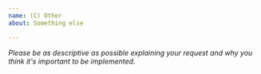 ```yaml
---
name: (C) Other
about: Something else

---
```


_Please be as descriptive as possible explaining your request and why you think it's important to be implemented._
